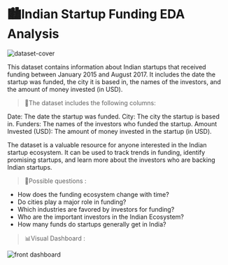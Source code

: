 # 🏙️Indian Startup Funding EDA Analysis

![dataset-cover](https://github.com/PrafulGotmare/startup-india-Funding-EDA-/assets/81294533/9f94beac-28d2-4d86-bbdd-abec6dcf7579)


This dataset contains information about Indian startups that received funding between January 2015 and August 2017. It includes the date the startup was funded, the city it is based in, the names of the investors, and the amount of money invested (in USD).

> 💾The dataset includes the following columns:

Date: The date the startup was funded.
City: The city the startup is based in.
Funders: The names of the investors who funded the startup.
Amount Invested (USD): The amount of money invested in the startup (in USD).

The dataset is a valuable resource for anyone interested in the Indian startup ecosystem. It can be used to track trends in funding, identify promising startups, and learn more about the investors who are backing Indian startups.

> 🚀Possible questions :
* How does the funding ecosystem change with time?
* Do cities play a major role in funding?
* Which industries are favored by investors for funding?
* Who are the important investors in the Indian Ecosystem?
* How many funds do startups generally get in India?

> 📊Visual Dashboard :

![front dashboard](https://github.com/PrafulGotmare/startup-india-Funding-EDA-/assets/81294533/46d67d34-c207-422e-bade-c92650e1dc78)
